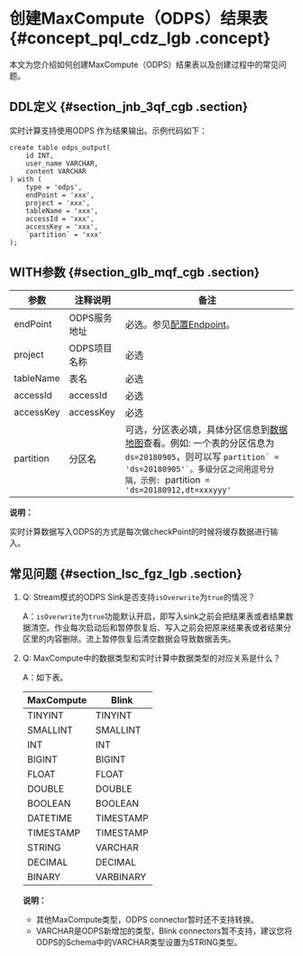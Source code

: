 # 创建MaxCompute（ODPS）结果表 {#concept_pql_cdz_lgb .concept}

本文为您介绍如何创建MaxCompute（ODPS）结果表以及创建过程中的常见问题。

## DDL定义 {#section_jnb_3qf_cgb .section}

实时计算支持使用ODPS 作为结果输出。示例代码如下：

```language-sql
create table odps_output(
    id INT,
    user_name VARCHAR,
    content VARCHAR
) with (
    type = 'odps',
    endPoint = 'xxx',
    project = 'xxx',
    tableName = 'xxx',
    accessId = 'xxx',
    accessKey = 'xxx',
    `partition` = 'xxx'
);

```

## WITH参数 {#section_glb_mqf_cgb .section}

|参数|注释说明|备注|
|--|----|--|
|endPoint|ODPS服务地址|必选。参见[配置Endpoint](../../../../../cn.zh-CN/准备工作/配置Endpoint.md#)。|
|project|ODPS项目名称|必选|
|tableName|表名|必选|
|accessId|accessId|必选|
|accessKey|accessKey|必选|
|partition|分区名|可选，分区表必填，具体分区信息到[数据地图](https://meta.dw.alibaba-inc.com/store/index.html)查看。例如: 一个表的分区信息为`ds=20180905`，则可以写 ``partition` = 'ds=20180905'`。多级分区之间用逗号分隔，示例: ``partition` = 'ds=20180912,dt=xxxyyy'`|

**说明：** 

实时计算数据写入ODPS的方式是每次做checkPoint的时候将缓存数据进行输入。

## 常见问题 {#section_lsc_fgz_lgb .section}

1.  Q: Stream模式的ODPS Sink是否支持`isOverwrite`为`true`的情况？

    A：`isOverwrite`为`true`功能默认开启，即写入sink之前会把结果表或者结果数据清空。作业每次启动后和暂停恢复后、写入之前会把原来结果表或者结果分区里的内容删除。流上暂停恢复后清空数据会导致数据丢失。

2.  Q: MaxCompute中的数据类型和实时计算中数据类型的对应关系是什么？

    A：如下表。

    |MaxCompute|Blink|
    |----------|-----|
    |TINYINT|TINYINT|
    |SMALLINT|SMALLINT|
    |INT|INT|
    |BIGINT|BIGINT|
    |FLOAT|FLOAT|
    |DOUBLE|DOUBLE|
    |BOOLEAN|BOOLEAN|
    |DATETIME|TIMESTAMP|
    |TIMESTAMP|TIMESTAMP|
    |STRING|VARCHAR|
    |DECIMAL|DECIMAL|
    |BINARY|VARBINARY|

    **说明：** 

    -   其他MaxCompute类型，ODPS connector暂时还不支持转换。
    -   VARCHAR是ODPS新增加的类型，Blink connectors暂不支持，建议您将ODPS的Schema中的VARCHAR类型设置为STRING类型。

